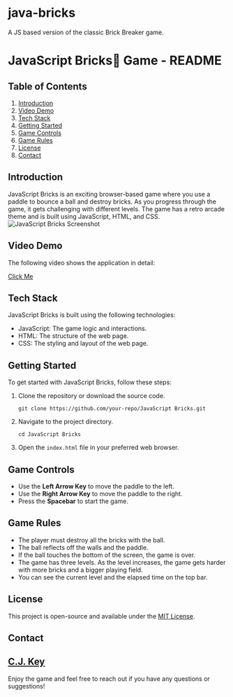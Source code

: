 # java-bricks
A JS based version of the classic Brick Breaker game.
# JavaScript Bricks🧱 Game - README
## Table of Contents
1. [Introduction](#introduction)
2. [Video Demo](#video-demo)
3. [Tech Stack](#tech-stack)
4. [Getting Started](#getting-started)
5. [Game Controls](#game-controls)
6. [Game Rules](#game-rules)
7. [License](#license)
8. [Contact](#contact)
## Introduction
JavaScript Bricks is an exciting browser-based game where you use a paddle to bounce a ball and destroy bricks. As you progress through the game, it gets challenging with different levels. The game has a retro arcade theme and is built using JavaScript, HTML, and CSS.
![JavaScript Bricks Screenshot](screenshot.png)
## Video Demo
The following video shows the application in detail:

[Click Me](https://youtu.be/-sKUG_mSUDo)

## Tech Stack
JavaScript Bricks is built using the following technologies:
- JavaScript: The game logic and interactions.
- HTML: The structure of the web page.
- CSS: The styling and layout of the web page.
## Getting Started
To get started with JavaScript Bricks, follow these steps:
1. Clone the repository or download the source code.
    ```shell
    git clone https://github.com/your-repo/JavaScript Bricks.git
    ```
2. Navigate to the project directory.
    ```shell
    cd JavaScript Bricks
    ```
3. Open the `index.html` file in your preferred web browser.
## Game Controls
- Use the **Left Arrow Key** to move the paddle to the left.
- Use the **Right Arrow Key** to move the paddle to the right.
- Press the **Spacebar** to start the game.
## Game Rules
- The player must destroy all the bricks with the ball.
- The ball reflects off the walls and the paddle.
- If the ball touches the bottom of the screen, the game is over.
- The game has three levels. As the level increases, the game gets harder with more bricks and a bigger playing field.
- You can see the current level and the elapsed time on the top bar.
## License
This project is open-source and available under the [MIT License](https://opensource.org/licenses/MIT).
## Contact
[C.J. Key ](https://www.linkedin.com/in/cj-key-8a386915a/)
---
Enjoy the game and feel free to reach out if you have any questions or suggestions!

